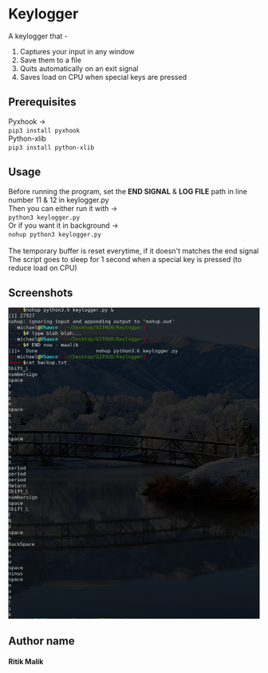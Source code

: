 # Keylogger
A keylogger that -<br>
1. Captures your input in any window
2. Save them to a file
3. Quits automatically on an exit signal
4. Saves load on CPU when special keys are pressed<br>


## Prerequisites
Pyxhook -><br>
`pip3 install pyxhook`<br>
Python-xlib<br>
`pip3 install python-xlib`<br>


## Usage
Before running the program, set the <b>END SIGNAL</b> & <b>LOG FILE</b> path in line number 11 & 12 in keylogger.py<br>
Then you can either run it with -><br>
`python3 keylogger.py`<br>
Or if you want it in background -><br>
`nohup python3 keylogger.py`<br>
<br>
The temporary buffer is reset everytime, if it doesn't matches the end signal<br>
The script goes to sleep for 1 second when a special key is pressed (to reduce load on CPU)


## Screenshots
![image not found](img.png)


## Author name
#### Ritik Malik

